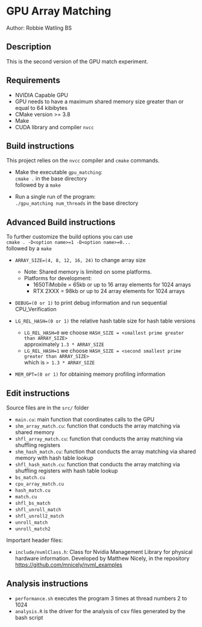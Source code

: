 # GPU Array Matching

Author: Robbie Watling BS

## Description
This is the second version of the GPU match experiment.

## Requirements
* NVIDIA Capable GPU
* GPU needs to have a maximum shared memory size greater than or equal to 64 kibibytes
* CMake version >= 3.8
* Make
* CUDA library and compiler `nvcc`

## Build instructions
This project relies on the `nvcc` compiler and `cmake` commands.

* Make the executable `gpu_matching`:<br>
`cmake .` in the base directory<br>
 followed by a `make` <br>

* Run a single run of the program:<br>
`./gpu_matching num_threads` in the base directory

## Advanced Build instructions
To further customize the build options you can use <br>
`cmake . -D<option name>=1 -D<option name>=0...` <br>
followed by a `make` <br>

* `ARRAY_SIZE=(4, 8, 12, 16, 24)` to change array size <br>
  * Note: Shared memory is limited on some platforms. <br>
  * Platforms for development: <br>
    * 1650TiMobile = 65kb or up to 16 array elements for 1024 arrays <br>
    * RTX 2XXX = 98kb or up to 24 array elements for 1024 arrays <br>

* `DEBUG=(0 or 1)` to print debug information and run sequential CPU_Verification <br>

* `LG_REL_HASH=(0 or 1)` the relative hash table size for hash table versions
  * `LG_REL_HASH=0` we choose `HASH_SIZE = <smallest prime greater than ARRAY_SIZE>` <br> approximately `1.3 * ARRAY_SIZE` <br>
  * `LG_REL_HASH=1` we choose `HASH_SIZE = <second smallest prime greater than ARRAY_SIZE>` <br> which is `> 1.3 * ARRAY_SIZE` <br>

* `MEM_OPT=(0 or 1)` for obtaining memory profiling information

## Edit instructions
Source files are in the `src/` folder <br>

* `main.cu`: main function that coordinates calls to the GPU
* `shm_array_match.cu`: function that conducts the array matching via shared memory
* `shfl_array_match.cu`: function that conducts the array matching via shuffling registers
* `shm_hash_match.cu`: function that conducts the array matching via shared memory with hash table lookup
* `shfl_hash_match.cu`: function that conducts the array matching via shuffling registers with hash table lookup
* `bs_match.cu`
* `cpu_array_match.cu`
* `hash_match.cu`
* `match.cu`
* `shfl_bs_match`
* `shfl_unroll_match`
* `shfl_unroll2_match`
* `unroll_match`
* `unroll_match2`

Important header files:
* `include/nvmlClass.h`: Class for Nvidia Management Library for physical hardware information. Developed by Matthew Nicely, in the repository https://github.com/mnicely/nvml_examples

## Analysis instructions
* `performance.sh` executes the program 3 times at thread numbers 2 to 1024
* `analysis.R` is the driver for the analysis of csv files generated by the bash script
